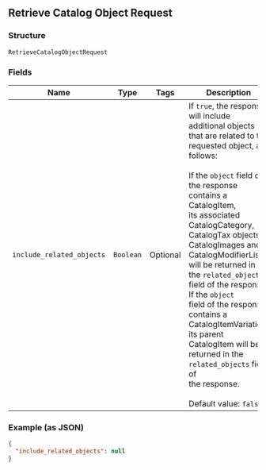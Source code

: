 ## Retrieve Catalog Object Request

### Structure

`RetrieveCatalogObjectRequest`

### Fields

| Name | Type | Tags | Description |
|  --- | --- | --- | --- |
| `include_related_objects` | `Boolean` | Optional | If `true`, the response will include additional objects that are related to the<br>requested object, as follows:<br><br>If the `object` field of the response contains a CatalogItem,<br>its associated CatalogCategory, CatalogTax objects,<br>CatalogImages and CatalogModifierLists<br>will be returned in the `related_objects` field of the response. If the `object`<br>field of the response contains a CatalogItemVariation,<br>its parent CatalogItem will be returned in the `related_objects` field of<br>the response.<br><br>Default value: `false` |

### Example (as JSON)

```json
{
  "include_related_objects": null
}
```

